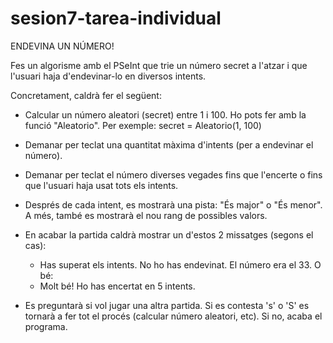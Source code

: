 # sesion7-tarea-individual

ENDEVINA UN NÚMERO!

Fes un algorisme amb el PSeInt que trie un número secret a l'atzar i que l'usuari haja d'endevinar-lo en diversos intents.

Concretament, caldrà fer el següent:

- Calcular un número aleatori (secret) entre 1 i 100. Ho pots fer amb la funció "Aleatorio". Per exemple:
   	secret = Aleatorio(1, 100)

- Demanar per teclat una quantitat màxima d'intents (per a endevinar el número).

- Demanar per teclat el número diverses vegades fins que l'encerte o fins que l'usuari haja usat tots els intents.

- Després de cada intent, es mostrarà una pista: "És major" o "És menor". A més, també es mostrarà el nou rang de possibles valors. 


- En acabar la partida caldrà mostrar un d'estos 2 missatges (segons el cas):
	- Has superat els intents. No ho has endevinat. El número era el 33.
O bé:
	- Molt bé! Ho has encertat en 5 intents. 

- Es preguntarà si vol jugar una altra partida. Si es contesta 's' o 'S' es tornarà a fer tot el procés (calcular número aleatori, etc). Si no, acaba el programa.

